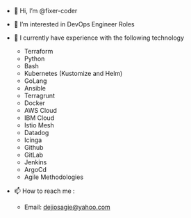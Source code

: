- 👋 Hi, I’m @fixer-coder
- 👀 I’m interested in DevOps Engineer Roles
- 🌱 I currently have experience with the following technology
  -  Terraform
  -  Python
  -  Bash
  -  Kubernetes (Kustomize and Helm)
  -  GoLang
  -  Ansible
  -  Terragrunt
  -  Docker
  -  AWS Cloud
  -  IBM Cloud
  -  Istio Mesh
  -  Datadog
  -  Icinga
  -  Github
  -  GitLab
  -  Jenkins
  -  ArgoCd
  -  Agile Methodologies

- 📫 How to reach me :
  - Email: dejiosagie@yahoo.com

<!---
fixer-coder/fixer-coder is a ✨ special ✨ repository because its `README.md` (this file) appears on your GitHub profile.
You can click the Preview link to take a look at your changes.
--->

